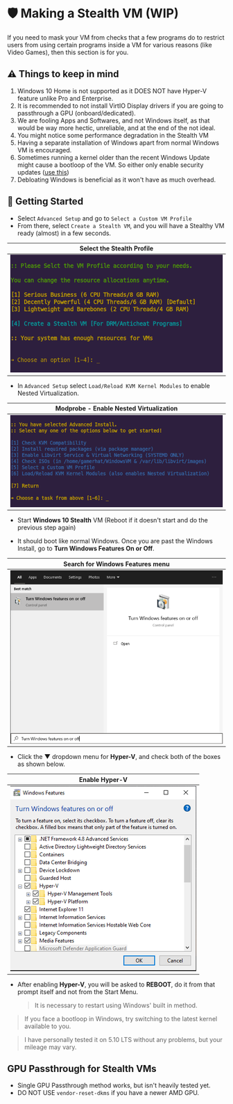 
# 🛡 Making a Stealth VM (WIP)

If you need to mask your VM from checks that a few programs do to restrict users from using certain programs inside a VM for various reasons (like Video Games), then this section is for you.

## ⚠️ Things to keep in mind

1. Windows 10 Home is not supported as it DOES NOT have Hyper-V feature unlike Pro and Enterprise.
2. It is recommended to not install VirtIO Display drivers if you are going to passthrough a GPU (onboard/dedicated).
3. We are fooling Apps and Softwares, and not Windows itself, as that would be way more hectic, unreliable, and at the end of the not ideal.
4. You might notice some performance degradation in the Stealth VM
5. Having a separate installation of Windows apart from normal Windows VM is encouraged.
6. Sometimes running a kernel older than the recent Windows Update might cause a bootloop of the VM. So either only enable security updates ([use this](https://github.com/thegamerhat/win-debloat))
7. Debloating Windows is beneficial as it won't have as much overhead.

## 🚀 Getting Started
- Select `Advanced Setup` and go to `Select a Custom VM Profile`
- From there, select `Create a Stealth VM`, and you will have a Stealthy VM ready (almost) in a few seconds.

| Select the Stealth Profile |
| --- |
| ![Screenshot](img/vm-profile.png) |

- In `Advanced Setup` select `Load/Reload KVM Kernel Modules` to enable Nested Virtualization.

| Modprobe - Enable Nested Virtualization |
| --- |
| ![Screenshot](img/advanced-setup.png) |

- Start **Windows 10 Stealth** VM (Reboot if it doesn't start and do the previous step again)

- It should boot like normal Windows. Once you are past the Windows Install, go to **Turn Windows Features On or Off**.

| Search for Windows Features menu |
| --- |
| ![Screenshot](img/windows-features.png) |

- Click the ▼ dropdown menu for **Hyper-V**, and check both of the boxes as shown below.

| Enable Hyper-V |
| --- |
| ![Screenshot](img/hyper-v-enable.png) |

- After enabling **Hyper-V**, you will be asked to **REBOOT**, do it from that prompt itself and not from the Start Menu.

  > It is necessary to restart using Windows' built in method.
> If you face a bootloop in Windows, try switching to the latest kernel available to you.

> I have personally tested it on 5.10 LTS without any problems, but your mileage may vary.

## GPU Passthrough for Stealth VMs 

- Single GPU Passthrough method works, but isn't heavily tested yet. 
- DO NOT USE `vendor-reset-dkms` if you have a newer AMD GPU.
